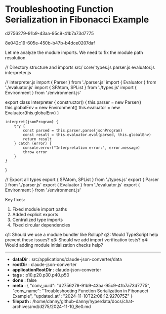 # Troubleshooting Function Serialization in Fibonacci Example

d2756279-91b9-43aa-95c9-41b7a73d7775

8e042c19-605e-450b-b47b-b4dce0207daf

 Let me analyze the module imports. We need to fix the module path resolution.

<antArtifact identifier="interpreter-module" type="application/vnd.ant.code" language="javascript" title="Complete Directory Structure">
// Directory structure and imports
src/
  core/
    types.js
    parser.js
    evaluator.js
    interpreter.js

// interpreter.js
import { Parser } from './parser.js'
import { Evaluator } from './evaluator.js'
import { SPAtom, SPList } from './types.js'
import { Environment } from './environment.js'

export class Interpreter {
    constructor() {
        this.parser = new Parser()
        this.globalEnv = new Environment()
        this.evaluator = new Evaluator(this.globalEnv)
    }

    interpret(jsonProgram) {
        try {
            const parsed = this.parser.parse(jsonProgram)
            const result = this.evaluator.eval(parsed, this.globalEnv)
            return result
        } catch (error) {
            console.error("Interpretation error:", error.message)
            throw error
        }
    }
}

// Export all types
export { SPAtom, SPList } from './types.js'
export { Parser } from './parser.js'
export { Evaluator } from './evaluator.js'
export { Environment } from './environment.js'
</antArtifact>

Key fixes:
1. Fixed module import paths
2. Added explicit exports
3. Centralized type imports
4. Fixed circular dependencies

q1: Should we use a module bundler like Rollup?
q2: Would TypeScript help prevent these issues?
q3: Should we add import verification tests?
q4: Would adding module initialization checks help?

---

* **dataDir** : src/applications/claude-json-converter/data
* **rootDir** : claude-json-converter
* **applicationRootDir** : claude-json-converter
* **tags** : p10.p20.p30.p40.p50
* **done** : false
* **meta** : {
  "conv_uuid": "d2756279-91b9-43aa-95c9-41b7a73d7775",
  "conv_name": "Troubleshooting Function Serialization in Fibonacci Example",
  "updated_at": "2024-11-10T22:08:12.927075Z"
}
* **filepath** : /home/danny/github-danny/hyperdata/docs/chat-archives/md/d275/2024-11-10_8e0.md